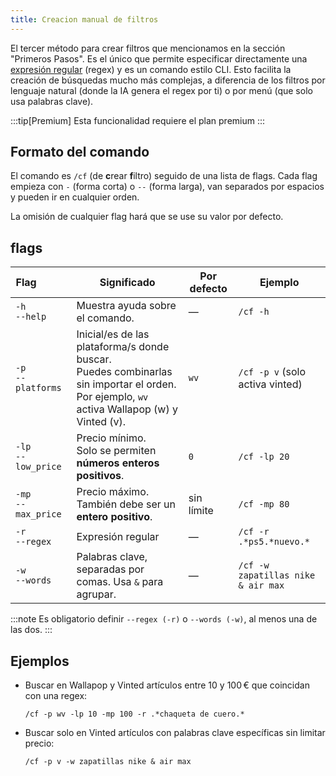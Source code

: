 ```yaml
---
title: Creacion manual de filtros
---
```


El tercer método para crear filtros que mencionamos en la sección "Primeros Pasos". Es el único que permite especificar directamente una [expresión regular](https://es.wikipedia.org/wiki/Expresi%C3%B3n_regular) (regex) y es un comando estilo CLI. Esto facilita la creación de búsquedas mucho más complejas, a diferencia de los filtros por lenguaje natural (donde la IA genera el regex por ti) o por menú (que solo usa palabras clave).

:::tip[Premium]
Esta funcionalidad requiere el plan premium
:::

## Formato del comando
El comando es `/cf` (de **c**rear **f**iltro) seguido de una lista de flags.
Cada flag empieza con `-` (forma corta) o `--` (forma larga), van separados por espacios y pueden ir en cualquier orden.

La omisión de cualquier flag hará que se use su valor por defecto.

## flags
| Flag&nbsp;&nbsp;&nbsp;&nbsp;&nbsp;&nbsp;&nbsp;&nbsp;&nbsp;&nbsp;&nbsp; | Significado                                                                                     | Por defecto | Ejemplo                            |
| ---------------------- | ----------------------------------------------------------------------------------------------------------------------------------------------- | ----------- | ---------------------------------- |
| `-h`<br>`--help`       | Muestra ayuda sobre el comando.                                                                                                                 | —           | `/cf -h`                           |
| `-p`<br>`--platforms`  | Inicial/es de las plataforma/s donde buscar. <br> Puedes combinarlas sin importar el orden. Por ejemplo, `wv` activa Wallapop (w) y Vinted (v). | `wv`        | `/cf -p v` (solo activa vinted)    |
| `-lp`<br>`--low_price` | Precio mínimo. <br> Solo se permiten **números enteros positivos**.                                                                             | `0`         | `/cf -lp 20`                       |
| `-mp`<br>`--max_price` | Precio máximo. <br> También debe ser un **entero positivo**.                                                                                    | sin límite  | `/cf -mp 80`                       |
| `-r`<br>`--regex`      | Expresión regular                                                                                                                               | —           | `/cf -r .*ps5.*nuevo.*`            |
| `-w`<br>`--words`      | Palabras clave, separadas por comas. Usa `&` para agrupar.                                                                                      | —           | `/cf -w zapatillas nike & air max` |

:::note
Es obligatorio definir `--regex (-r)` o `--words (-w)`, al menos una de las dos.
:::

## Ejemplos
* Buscar en Wallapop y Vinted artículos entre 10 y 100 € que coincidan con una regex:

  ```/cf -p wv -lp 10 -mp 100 -r .*chaqueta de cuero.*```

* Buscar solo en Vinted artículos con palabras clave específicas sin limitar precio:

  ```/cf -p v -w zapatillas nike & air max```

